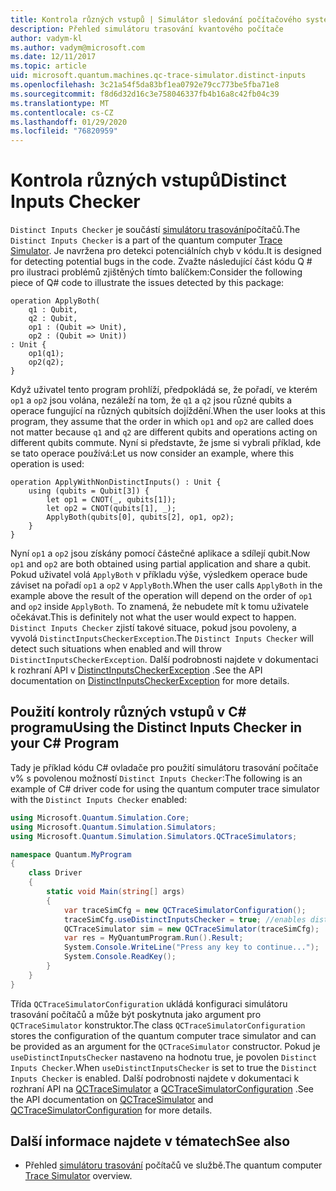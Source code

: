 ```yaml
---
title: Kontrola různých vstupů | Simulátor sledování počítačového systému | Microsoft Docs
description: Přehled simulátoru trasování kvantového počítače
author: vadym-kl
ms.author: vadym@microsoft.com
ms.date: 12/11/2017
ms.topic: article
uid: microsoft.quantum.machines.qc-trace-simulator.distinct-inputs
ms.openlocfilehash: 3c21a54f5da83bf1ea0792e79cc773be5fba71e8
ms.sourcegitcommit: f8d6d32d16c3e758046337fb4b16a8c42fb04c39
ms.translationtype: MT
ms.contentlocale: cs-CZ
ms.lasthandoff: 01/29/2020
ms.locfileid: "76820959"
---
```

# <a name="distinct-inputs-checker"></a><span data-ttu-id="a8669-103">Kontrola různých vstupů</span><span class="sxs-lookup"><span data-stu-id="a8669-103">Distinct Inputs Checker</span></span>

<span data-ttu-id="a8669-104">`Distinct Inputs Checker` je součástí [simulátoru trasování](xref:microsoft.quantum.machines.qc-trace-simulator.intro)počítačů.</span><span class="sxs-lookup"><span data-stu-id="a8669-104">The `Distinct Inputs Checker` is a part of the quantum computer [Trace Simulator](xref:microsoft.quantum.machines.qc-trace-simulator.intro).</span></span> <span data-ttu-id="a8669-105">Je navržena pro detekci potenciálních chyb v kódu.</span><span class="sxs-lookup"><span data-stu-id="a8669-105">It is designed for detecting potential bugs in the code.</span></span> <span data-ttu-id="a8669-106">Zvažte následující část kódu Q # pro ilustraci problémů zjištěných tímto balíčkem:</span><span class="sxs-lookup"><span data-stu-id="a8669-106">Consider the following piece of Q# code to illustrate the issues detected by this package:</span></span>

```qsharp
operation ApplyBoth(
    q1 : Qubit,
    q2 : Qubit,
    op1 : (Qubit => Unit),
    op2 : (Qubit => Unit))
: Unit {
    op1(q1);
    op2(q2);
}
```

<span data-ttu-id="a8669-107">Když uživatel tento program prohlíží, předpokládá se, že pořadí, ve kterém `op1` a `op2` jsou volána, nezáleží na tom, že `q1` a `q2` jsou různé qubits a operace fungující na různých qubitsích dojíždění.</span><span class="sxs-lookup"><span data-stu-id="a8669-107">When the user looks at this program, they assume that the order in which `op1` and `op2` are called does not matter because `q1` and `q2` are different qubits and operations acting on different qubits commute.</span></span> <span data-ttu-id="a8669-108">Nyní si představte, že jsme si vybrali příklad, kde se tato operace používá:</span><span class="sxs-lookup"><span data-stu-id="a8669-108">Let us now consider an example, where this operation is used:</span></span>

```qsharp
operation ApplyWithNonDistinctInputs() : Unit {
    using (qubits = Qubit[3]) {
        let op1 = CNOT(_, qubits[1]);
        let op2 = CNOT(qubits[1], _);
        ApplyBoth(qubits[0], qubits[2], op1, op2);
    }
}
```

<span data-ttu-id="a8669-109">Nyní `op1` a `op2` jsou získány pomocí částečné aplikace a sdílejí qubit.</span><span class="sxs-lookup"><span data-stu-id="a8669-109">Now `op1` and `op2` are both obtained using partial application and share a qubit.</span></span> <span data-ttu-id="a8669-110">Pokud uživatel volá `ApplyBoth` v příkladu výše, výsledkem operace bude záviset na pořadí `op1` a `op2` v `ApplyBoth`.</span><span class="sxs-lookup"><span data-stu-id="a8669-110">When the user calls `ApplyBoth` in the example above the result of the operation will depend on the order of `op1` and `op2` inside `ApplyBoth`.</span></span> <span data-ttu-id="a8669-111">To znamená, že nebudete mít k tomu uživatele očekávat.</span><span class="sxs-lookup"><span data-stu-id="a8669-111">This is definitely not what the user would expect to happen.</span></span> <span data-ttu-id="a8669-112">`Distinct Inputs Checker` zjistí takové situace, pokud jsou povoleny, a vyvolá `DistinctInputsCheckerException`.</span><span class="sxs-lookup"><span data-stu-id="a8669-112">The `Distinct Inputs Checker` will detect such situations when enabled and will throw `DistinctInputsCheckerException`.</span></span> <span data-ttu-id="a8669-113">Další podrobnosti najdete v dokumentaci k rozhraní API v [DistinctInputsCheckerException](https://docs.microsoft.com/dotnet/api/Microsoft.Quantum.Simulation.Simulators.QCTraceSimulators.DistinctInputsCheckerException) .</span><span class="sxs-lookup"><span data-stu-id="a8669-113">See the API documentation on [DistinctInputsCheckerException](https://docs.microsoft.com/dotnet/api/Microsoft.Quantum.Simulation.Simulators.QCTraceSimulators.DistinctInputsCheckerException) for more details.</span></span>

## <a name="using-the-distinct-inputs-checker-in-your-c-program"></a><span data-ttu-id="a8669-114">Použití kontroly různých vstupů v C# programu</span><span class="sxs-lookup"><span data-stu-id="a8669-114">Using the Distinct Inputs Checker in your C# Program</span></span>

<span data-ttu-id="a8669-115">Tady je příklad kódu C# ovladače pro použití simulátoru trasování počítače v% s povolenou možností `Distinct Inputs Checker`:</span><span class="sxs-lookup"><span data-stu-id="a8669-115">The following is an example of C# driver code for using the quantum computer trace simulator with the `Distinct Inputs Checker` enabled:</span></span>

```csharp
using Microsoft.Quantum.Simulation.Core;
using Microsoft.Quantum.Simulation.Simulators;
using Microsoft.Quantum.Simulation.Simulators.QCTraceSimulators;

namespace Quantum.MyProgram
{
    class Driver
    {
        static void Main(string[] args)
        {
            var traceSimCfg = new QCTraceSimulatorConfiguration();
            traceSimCfg.useDistinctInputsChecker = true; //enables distinct inputs checker
            QCTraceSimulator sim = new QCTraceSimulator(traceSimCfg);
            var res = MyQuantumProgram.Run().Result;
            System.Console.WriteLine("Press any key to continue...");
            System.Console.ReadKey();
        }
    }
}
```

<span data-ttu-id="a8669-116">Třída `QCTraceSimulatorConfiguration` ukládá konfiguraci simulátoru trasování počítačů a může být poskytnuta jako argument pro `QCTraceSimulator` konstruktor.</span><span class="sxs-lookup"><span data-stu-id="a8669-116">The class `QCTraceSimulatorConfiguration` stores the configuration of the quantum computer trace simulator and can be provided as an argument for the `QCTraceSimulator` constructor.</span></span> <span data-ttu-id="a8669-117">Pokud je `useDistinctInputsChecker` nastaveno na hodnotu true, je povolen `Distinct Inputs Checker`.</span><span class="sxs-lookup"><span data-stu-id="a8669-117">When `useDistinctInputsChecker` is set to true the `Distinct Inputs Checker` is enabled.</span></span> <span data-ttu-id="a8669-118">Další podrobnosti najdete v dokumentaci k rozhraní API na [QCTraceSimulator](https://docs.microsoft.com/dotnet/api/Microsoft.Quantum.Simulation.Simulators.QCTraceSimulators.QCTraceSimulator) a [QCTraceSimulatorConfiguration](https://docs.microsoft.com/dotnet/api/Microsoft.Quantum.Simulation.Simulators.QCTraceSimulators.QCTraceSimulatorConfiguration?) .</span><span class="sxs-lookup"><span data-stu-id="a8669-118">See the API documentation on [QCTraceSimulator](https://docs.microsoft.com/dotnet/api/Microsoft.Quantum.Simulation.Simulators.QCTraceSimulators.QCTraceSimulator) and [QCTraceSimulatorConfiguration](https://docs.microsoft.com/dotnet/api/Microsoft.Quantum.Simulation.Simulators.QCTraceSimulators.QCTraceSimulatorConfiguration?) for more details.</span></span>

## <a name="see-also"></a><span data-ttu-id="a8669-119">Další informace najdete v tématech</span><span class="sxs-lookup"><span data-stu-id="a8669-119">See also</span></span>

- <span data-ttu-id="a8669-120">Přehled [simulátoru trasování](xref:microsoft.quantum.machines.qc-trace-simulator.intro) počítačů ve službě.</span><span class="sxs-lookup"><span data-stu-id="a8669-120">The quantum computer [Trace Simulator](xref:microsoft.quantum.machines.qc-trace-simulator.intro) overview.</span></span>
